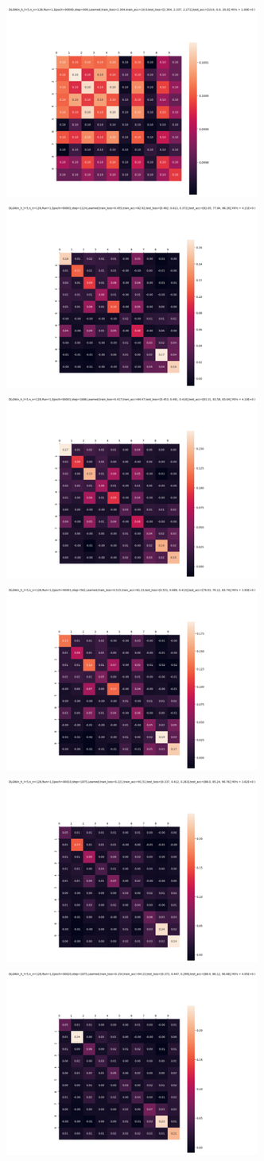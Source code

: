 <p align="center"> <img src= all_NTK_figs/DLGN(n_h_l=5,n_n=128,Run=1,Epoch=00000,step=000,Le.png /> </p>
<p align="center"> <img src= all_NTK_figs/DLGN(n_h_l=5,n_n=128,Run=1,Epoch=00001,step=1124,L.png /> </p>
<p align="center"> <img src= all_NTK_figs/DLGN(n_h_l=5,n_n=128,Run=1,Epoch=00001,step=1686,L.png /> </p>
<p align="center"> <img src= all_NTK_figs/DLGN(n_h_l=5,n_n=128,Run=1,Epoch=00001,step=562,Le.png /> </p>
<p align="center"> <img src= all_NTK_figs/DLGN(n_h_l=5,n_n=128,Run=1,Epoch=00010,step=1875,L.png /> </p>
<p align="center"> <img src= all_NTK_figs/DLGN(n_h_l=5,n_n=128,Run=1,Epoch=00020,step=1875,L.png /> </p>
